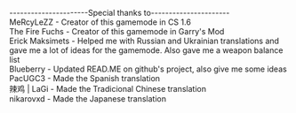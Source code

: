 ----------------------Special thanks to----------------------<br>
MeRcyLeZZ - Creator of this gamemode in CS 1.6<br>
The Fire Fuchs - Creator of this gamemode in Garry's Mod<br>
Erick Maksimets - Helped me with Russian and Ukrainian translations and gave me a lot of ideas for the gamemode. Also gave me a weapon balance list<br>
Blueberry - Updated READ.ME on github's project, also give me some ideas<br>
PacUGC3 - Made the Spanish translation<br>
辣鸡 | LaGi - Made the Tradicional Chinese translation<br>
nikarovxd - Made the Japanese translation